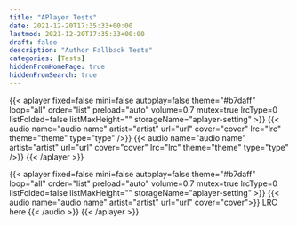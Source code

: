 ```yaml
---
title: "APlayer Tests"
date: 2021-12-20T17:35:33+00:00
lastmod: 2021-12-20T17:35:33+00:00
draft: false
description: "Author Fallback Tests"
categories: [Tests]
hiddenFromHomePage: true
hiddenFromSearch: true
---
```


<!--more-->

{{< aplayer fixed=false mini=false autoplay=false theme="#b7daff" loop="all" order="list" preload="auto" volume=0.7 mutex=true lrcType=0 listFolded=false listMaxHeight="" storageName="aplayer-setting" >}}
    {{< audio name="audio name" artist="artist" url="url" cover="cover" lrc="lrc" theme="theme" type="type" />}}
    {{< audio name="audio name" artist="artist" url="url" cover="cover" lrc="lrc" theme="theme" type="type" />}}
{{< /aplayer >}}

{{< aplayer fixed=false mini=false autoplay=false theme="#b7daff" loop="all" order="list" preload="auto" volume=0.7 mutex=true lrcType=0 listFolded=false listMaxHeight="" storageName="aplayer-setting" >}}
    {{< audio name="audio name" artist="artist" url="url" cover="cover">}}
        LRC here
    {{< /audio >}}
{{< /aplayer >}}
